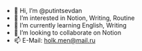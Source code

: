 - 👋 Hi, I’m @putintsevdan
- 👀 I’m interested in Notion, Writing, Routine
- 🌱 I’m currently learning English, Writing
- 💞️ I’m looking to collaborate on Notion
- 📫 E-Mail: holk.men@mail.ru 

<!---
putintsevdan/putintsevdan is a ✨ special ✨ repository because its `README.md` (this file) appears on your GitHub profile.
You can click the Preview link to take a look at your changes.
--->
